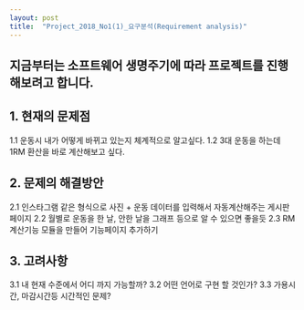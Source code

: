 ```yaml
---
layout: post
title:  "Project_2018_No1(1)_요구분석(Requirement analysis)"
---
```


## 지금부터는 소프트웨어 생명주기에 따라 프로젝트를 진행해보려고 합니다.

## 1. 현재의 문제점
1.1 운동시 내가 어떻게 바뀌고 있는지 체계적으로 알고싶다.
1.2 3대 운동을 하는데 1RM 환산을 바로 계산해보고 싶다.

## 2. 문제의 해결방안
2.1 인스타그램 같은 형식으로 사진 + 운동 데이터를 입력해서 자동계산해주는 게시판 페이지
2.2 월별로 운동을 한 날, 안한 날을 그래프 등으로 알 수 있으면 좋을듯
2.3 RM 계산기능 모듈을 만들어 기능페이지 추가하기

## 3. 고려사항
3.1 내 현재 수준에서 어디 까지 가능할까?
3.2 어떤 언어로 구현 할 것인가?
3.3 가용시간, 마감시간등 시간적인 문제?
